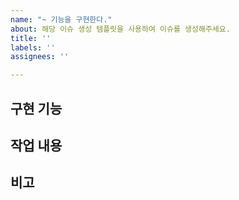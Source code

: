 ```yaml
---
name: "~ 기능을 구현한다."
about: 해당 이슈 생성 템플릿을 사용하여 이슈를 생성해주세요.
title: ''
labels: ''
assignees: ''

---
```


## 구현 기능

## 작업 내용

## 비고
